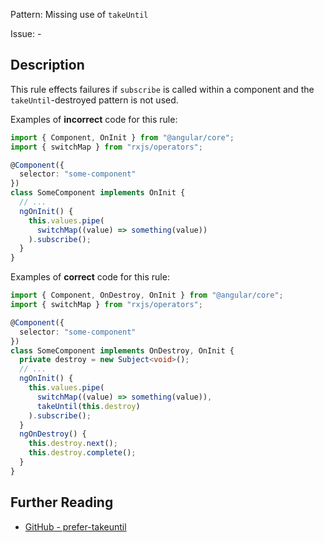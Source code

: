 Pattern: Missing use of `takeUntil`

Issue: -

## Description

This rule effects failures if `subscribe` is called within a component and the `takeUntil`-destroyed pattern is not used.

Examples of **incorrect** code for this rule:

```ts
import { Component, OnInit } from "@angular/core";
import { switchMap } from "rxjs/operators";

@Component({
  selector: "some-component"
})
class SomeComponent implements OnInit {
  // ...
  ngOnInit() {
    this.values.pipe(
      switchMap((value) => something(value))
    ).subscribe();
  }
}
```

Examples of **correct** code for this rule:

```ts
import { Component, OnDestroy, OnInit } from "@angular/core";
import { switchMap } from "rxjs/operators";

@Component({
  selector: "some-component"
})
class SomeComponent implements OnDestroy, OnInit {
  private destroy = new Subject<void>();
  // ...
  ngOnInit() {
    this.values.pipe(
      switchMap((value) => something(value)),
      takeUntil(this.destroy)
    ).subscribe();
  }
  ngOnDestroy() {
    this.destroy.next();
    this.destroy.complete();
  }
}
```

## Further Reading

* [GitHub - prefer-takeuntil](https://github.com/cartant/eslint-plugin-rxjs-angular/blob/main/docs/rules/prefer-takeuntil.md)